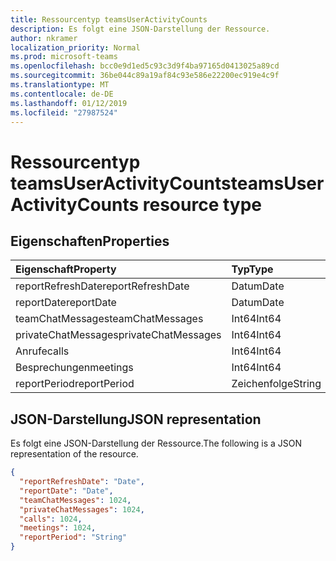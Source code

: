 ```yaml
---
title: Ressourcentyp teamsUserActivityCounts
description: Es folgt eine JSON-Darstellung der Ressource.
author: nkramer
localization_priority: Normal
ms.prod: microsoft-teams
ms.openlocfilehash: bcc0e9d1ed5c93c3d9f4ba97165d0413025a89cd
ms.sourcegitcommit: 36be044c89a19af84c93e586e22200ec919e4c9f
ms.translationtype: MT
ms.contentlocale: de-DE
ms.lasthandoff: 01/12/2019
ms.locfileid: "27987524"
---
```

# <a name="teamsuseractivitycounts-resource-type"></a><span data-ttu-id="44692-103">Ressourcentyp teamsUserActivityCounts</span><span class="sxs-lookup"><span data-stu-id="44692-103">teamsUserActivityCounts resource type</span></span>

## <a name="properties"></a><span data-ttu-id="44692-104">Eigenschaften</span><span class="sxs-lookup"><span data-stu-id="44692-104">Properties</span></span>

| <span data-ttu-id="44692-105">Eigenschaft</span><span class="sxs-lookup"><span data-stu-id="44692-105">Property</span></span>            | <span data-ttu-id="44692-106">Typ</span><span class="sxs-lookup"><span data-stu-id="44692-106">Type</span></span>   |
| :------------------ | :----- |
| <span data-ttu-id="44692-107">reportRefreshDate</span><span class="sxs-lookup"><span data-stu-id="44692-107">reportRefreshDate</span></span>   | <span data-ttu-id="44692-108">Datum</span><span class="sxs-lookup"><span data-stu-id="44692-108">Date</span></span>   |
| <span data-ttu-id="44692-109">reportDate</span><span class="sxs-lookup"><span data-stu-id="44692-109">reportDate</span></span>          | <span data-ttu-id="44692-110">Datum</span><span class="sxs-lookup"><span data-stu-id="44692-110">Date</span></span>   |
| <span data-ttu-id="44692-111">teamChatMessages</span><span class="sxs-lookup"><span data-stu-id="44692-111">teamChatMessages</span></span>    | <span data-ttu-id="44692-112">Int64</span><span class="sxs-lookup"><span data-stu-id="44692-112">Int64</span></span>  |
| <span data-ttu-id="44692-113">privateChatMessages</span><span class="sxs-lookup"><span data-stu-id="44692-113">privateChatMessages</span></span> | <span data-ttu-id="44692-114">Int64</span><span class="sxs-lookup"><span data-stu-id="44692-114">Int64</span></span>  |
| <span data-ttu-id="44692-115">Anrufe</span><span class="sxs-lookup"><span data-stu-id="44692-115">calls</span></span>               | <span data-ttu-id="44692-116">Int64</span><span class="sxs-lookup"><span data-stu-id="44692-116">Int64</span></span>  |
| <span data-ttu-id="44692-117">Besprechungen</span><span class="sxs-lookup"><span data-stu-id="44692-117">meetings</span></span>            | <span data-ttu-id="44692-118">Int64</span><span class="sxs-lookup"><span data-stu-id="44692-118">Int64</span></span>  |
| <span data-ttu-id="44692-119">reportPeriod</span><span class="sxs-lookup"><span data-stu-id="44692-119">reportPeriod</span></span>        | <span data-ttu-id="44692-120">Zeichenfolge</span><span class="sxs-lookup"><span data-stu-id="44692-120">String</span></span> |


## <a name="json-representation"></a><span data-ttu-id="44692-121">JSON-Darstellung</span><span class="sxs-lookup"><span data-stu-id="44692-121">JSON representation</span></span>

<span data-ttu-id="44692-122">Es folgt eine JSON-Darstellung der Ressource.</span><span class="sxs-lookup"><span data-stu-id="44692-122">The following is a JSON representation of the resource.</span></span>

<!-- {
  "blockType": "resource",
  "@odata.type": "microsoft.graph.teamsUserActivityCounts"
} -->

```json
{
  "reportRefreshDate": "Date", 
  "reportDate": "Date", 
  "teamChatMessages": 1024, 
  "privateChatMessages": 1024, 
  "calls": 1024, 
  "meetings": 1024, 
  "reportPeriod": "String"
}
```
